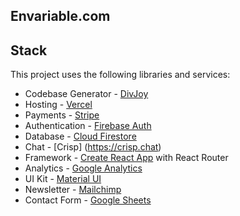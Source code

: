 
## Envariable.com

## Stack
This project uses the following libraries and services:
- Codebase Generator - [DivJoy](https://divjoy.com?via=khrome)
- Hosting - [Vercel](https://vercel.com)
- Payments - [Stripe](https://stripe.com)
- Authentication - [Firebase Auth](https://firebase.google.com/products/auth)
- Database - [Cloud Firestore](https://firebase.google.com/products/firestore)
- Chat - [Crisp] (https://crisp.chat)
- Framework - [Create React App](https://create-react-app.dev) with React Router
- Analytics - [Google Analytics](https://googleanalytics.com)
- UI Kit - [Material UI](https://material-ui.com)
- Newsletter - [Mailchimp](https://mailchimp.com)
- Contact Form - [Google Sheets](https://www.google.com/sheets/about/)




